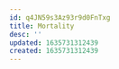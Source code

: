 ```yaml
---
id: q4JN59s3Az93r9d0FnTxg
title: Mortality
desc: ''
updated: 1635731312439
created: 1635731312439
---
```


